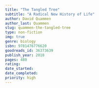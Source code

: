 ```yaml
---
title: "The Tangled Tree"
subtitle: "A Radical New History of Life"
author: David Quammen
author_last: Quammen
slug: quammen-the-tangled-tree
type: non-fiction
img: true
genre: biology
isbn: 9781476776620
goodreads_id: 36373639
publish_year: 2018
pages: 480
rating: 
date_started:
date_completed:
priority: high
---
```

